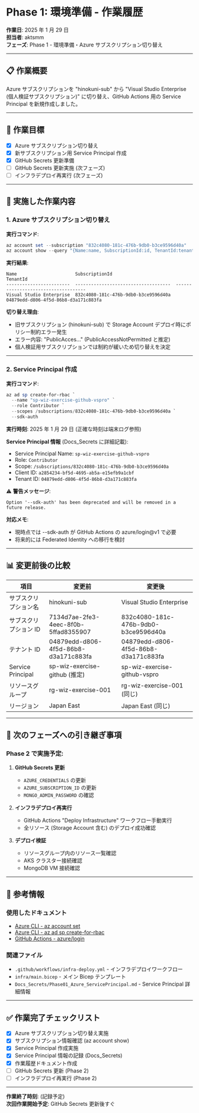 # Phase 1: 環境準備 - 作業履歴

**作業日**: 2025 年 1 月 29 日  
**担当者**: aktsmm  
**フェーズ**: Phase 1 - 環境準備・Azure サブスクリプション切り替え

---

## 📋 作業概要

Azure サブスクリプションを "hinokuni-sub" から "Visual Studio Enterprise (個人検証サブスクリプション)" に切り替え、GitHub Actions 用の Service Principal を新規作成しました。

---

## 🎯 作業目標

- [x] Azure サブスクリプション切り替え
- [x] 新サブスクリプション用 Service Principal 作成
- [x] GitHub Secrets 更新準備
- [ ] GitHub Secrets 更新実施 (次フェーズ)
- [ ] インフラデプロイ再実行 (次フェーズ)

---

## 🔧 実施した作業内容

### 1. Azure サブスクリプション切り替え

**実行コマンド**:

```powershell
az account set --subscription "832c4080-181c-476b-9db0-b3ce9596d40a"
az account show --query "{Name:name, SubscriptionId:id, TenantId:tenantId}" -o table
```

**実行結果**:

```
Name                      SubscriptionId                        TenantId
------------------------  ------------------------------------  ------------------------------------
Visual Studio Enterprise  832c4080-181c-476b-9db0-b3ce9596d40a  04879edd-d806-4f5d-86b8-d3a171c883fa
```

**切り替え理由**:

- 旧サブスクリプション (hinokuni-sub) で Storage Account デプロイ時にポリシー制約エラー発生
- エラー内容: "PublicAcces..." (PublicAccessNotPermitted と推定)
- 個人検証用サブスクリプションでは制約が緩いため切り替えを決定

---

### 2. Service Principal 作成

**実行コマンド**:

```powershell
az ad sp create-for-rbac `
  --name "sp-wiz-exercise-github-vspro" `
  --role Contributor `
  --scopes /subscriptions/832c4080-181c-476b-9db0-b3ce9596d40a `
  --sdk-auth
```

**実行時刻**: 2025 年 1 月 29 日 (正確な時刻は端末ログ参照)

**Service Principal 情報** (Docs_Secrets に詳細記載):

- Service Principal Name: `sp-wiz-exercise-github-vspro`
- Role: `Contributor`
- Scope: `/subscriptions/832c4080-181c-476b-9db0-b3ce9596d40a`
- Client ID: `a2854234-bf5d-4695-ab5a-e15efb9a1cbf`
- Tenant ID: `04879edd-d806-4f5d-86b8-d3a171c883fa`

⚠️ **警告メッセージ**:

```
Option '--sdk-auth' has been deprecated and will be removed in a future release.
```

**対応メモ**:

- 現時点では --sdk-auth が GitHub Actions の azure/login@v1 で必要
- 将来的には Federated Identity への移行を検討

---

## 📊 変更前後の比較

| 項目                  | 変更前                               | 変更後                               |
| --------------------- | ------------------------------------ | ------------------------------------ |
| サブスクリプション名  | hinokuni-sub                         | Visual Studio Enterprise             |
| サブスクリプション ID | 7134d7ae-2fe3-4eec-8f0b-5ffad8355907 | 832c4080-181c-476b-9db0-b3ce9596d40a |
| テナント ID           | 04879edd-d806-4f5d-86b8-d3a171c883fa | 04879edd-d806-4f5d-86b8-d3a171c883fa |
| Service Principal     | sp-wiz-exercise-github (推定)        | sp-wiz-exercise-github-vspro         |
| リソースグループ      | rg-wiz-exercise-001                  | rg-wiz-exercise-001 (同じ)           |
| リージョン            | Japan East                           | Japan East (同じ)                    |

---

## 🔄 次のフェーズへの引き継ぎ事項

### Phase 2 で実施予定:

1. **GitHub Secrets 更新**

   - `AZURE_CREDENTIALS` の更新
   - `AZURE_SUBSCRIPTION_ID` の更新
   - `MONGO_ADMIN_PASSWORD` の確認

2. **インフラデプロイ再実行**

   - GitHub Actions "Deploy Infrastructure" ワークフロー手動実行
   - 全リソース (Storage Account 含む) のデプロイ成功確認

3. **デプロイ検証**
   - リソースグループ内のリソース一覧確認
   - AKS クラスター接続確認
   - MongoDB VM 接続確認

---

## 📝 参考情報

### 使用したドキュメント

- [Azure CLI - az account set](https://learn.microsoft.com/ja-jp/cli/azure/account?view=azure-cli-latest#az-account-set)
- [Azure CLI - az ad sp create-for-rbac](https://learn.microsoft.com/ja-jp/cli/azure/ad/sp?view=azure-cli-latest#az-ad-sp-create-for-rbac)
- [GitHub Actions - azure/login](https://github.com/Azure/login)

### 関連ファイル

- `.github/workflows/infra-deploy.yml` - インフラデプロイワークフロー
- `infra/main.bicep` - メイン Bicep テンプレート
- `Docs_Secrets/Phase01_Azure_ServicePrincipal.md` - Service Principal 詳細情報

---

## ✅ 作業完了チェックリスト

- [x] Azure サブスクリプション切り替え実施
- [x] サブスクリプション情報確認 (az account show)
- [x] Service Principal 作成実施
- [x] Service Principal 情報の記録 (Docs_Secrets)
- [x] 作業履歴ドキュメント作成
- [ ] GitHub Secrets 更新 (Phase 2)
- [ ] インフラデプロイ再実行 (Phase 2)

---

**作業終了時刻**: (記録予定)  
**次回作業開始予定**: GitHub Secrets 更新後すぐ
